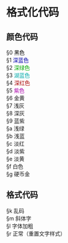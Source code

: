 <!-- community/creation/tutorialFormattingCode -->

# 格式化代码
## 颜色代码
§0 <font color=#000000>黑色</font></br>
§1 <font color=#0000AA>深蓝色</font></br>
§2 <font color=#00AA00>深绿色</font></br>
§3 <font color=#00AAAA>湖蓝色</font></br>
§4 <font color=#AA0000>深红色</font></br>
§5 <font color=#AA00AA>紫色</font></br>
§6 金黄</br>
§7 浅灰</br>
§8 深灰</br>
§9 蓝紫</br>
§a 浅绿</br>
§b 浅蓝</br>
§c 淡红</br>
§d 淡紫</br>
§e 淡黄</br>
§f 白色</br>
§g 硬币金</br>
## 格式代码
§k 乱码</br>
§m 斜体字</br>
§l 字体加粗</br>
§r 正常（重置文字样式）</br>

<!--● 其他
 money
 护甲
 饱食度-->
